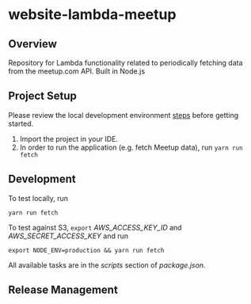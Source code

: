 # website-lambda-meetup

## Overview
Repository for Lambda functionality related to periodically fetching data from the meetup.com API.  Built in Node.js

## Project Setup

Please review the local development environment [steps](https://github.com/ProvidenceGeeks/website-docs/wiki/Onboarding-Guide#lambda) before getting started.

1. Import the project in your IDE.
2. In order to run the application (e.g. fetch Meetup data), run `yarn run fetch`

## Development
To test locally, run
```
yarn run fetch
```

To test against S3, `export` _AWS_ACCESS_KEY_ID_ and _AWS_SECRET_ACCESS_KEY_ and run
```
export NODE_ENV=production && yarn run fetch
```

All available tasks are in the *scripts* section of *package.json*.

## Release Management
